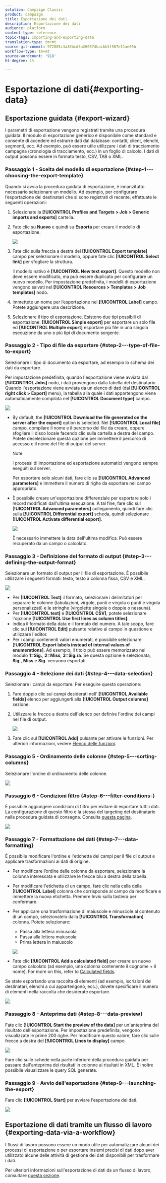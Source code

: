 ```yaml
---
solution: Campaign Classic
product: campaign
title: Esportazione dei dati
description: Esportazione dei dati
audience: platform
content-type: reference
topic-tags: importing-and-exporting-data
translation-type: tm+mt
source-git-commit: 972885c3a38bcd3a260574bacbb3f507e11ae05b
workflow-type: tm+mt
source-wordcount: '918'
ht-degree: 1%

---
```



# Esportazione di dati{#exporting-data}

## Esportazione guidata {#export-wizard}

I parametri di esportazione vengono registrati tramite una procedura guidata. Il modulo di esportazione generico è disponibile come standard e consente di accedere ed estrarre dati dal database: contatti, client, elenchi, segmenti, ecc. Ad esempio, può essere utile utilizzare i dati di tracciamento campagna (cronologia di tracciamento, ecc.) in un foglio di calcolo. I dati di output possono essere in formato testo, CSV, TAB o XML.

### Passaggio 1 - Scelta del modello di esportazione {#step-1---choosing-the-export-template}

Quando si avvia la procedura guidata di esportazione, è innanzitutto necessario selezionare un modello. Ad esempio, per configurare l’esportazione dei destinatari che si sono registrati di recente, effettuate le seguenti operazioni:

1. Selezionate la **[!UICONTROL Profiles and Targets > Job > Generic imports and exports]** cartella.
1. Fate clic su **Nuovo** e quindi su **Esporta** per creare il modello di esportazione.

   ![](assets/s_ncs_user_export_wizard01.png)

1. Fate clic sulla freccia a destra del **[!UICONTROL Export template]** campo per selezionare il modello, oppure fate clic **[!UICONTROL Select link]** per sfogliare la struttura.

   Il modello nativo è **[!UICONTROL New text export]**. Questo modello non deve essere modificato, ma può essere duplicato per configurare un nuovo modello. Per impostazione predefinita, i modelli di esportazione vengono salvati nel **[!UICONTROL Resources > Templates > Job templates]** nodo.

1. Immettete un nome per l’esportazione nel **[!UICONTROL Label]** campo. Potete aggiungere una descrizione.
1. Selezionare il tipo di esportazione. Esistono due tipi possibili di esportazione: **[!UICONTROL Simple export]** per esportare un solo file ed **[!UICONTROL Multiple export]** esportare più file in una singola esecuzione da uno o più tipi di documento sorgente.

### Passaggio 2 - Tipo di file da esportare {#step-2---type-of-file-to-export}

Selezionare il tipo di documento da esportare, ad esempio lo schema dei dati da esportare.

Per impostazione predefinita, quando l&#39;esportazione viene avviata dal **[!UICONTROL Jobs]** nodo, i dati provengono dalla tabella del destinatario. Quando l&#39;esportazione viene avviata da un elenco di dati (dal **[!UICONTROL right click > Export]** menu), la tabella alla quale i dati appartengono viene automaticamente compilata nel **[!UICONTROL Document type]** campo.

![](assets/s_ncs_user_export_wizard02.png)

* By default, the **[!UICONTROL Download the file generated on the server after the export]** option is selected. Nel **[!UICONTROL Local file]** campo, compilare il nome e il percorso del file da creare, oppure sfogliare il disco locale facendo clic sulla cartella a destra del campo. Potete deselezionare questa opzione per immettere il percorso di accesso e il nome del file di output del server.

   >[!NOTE]
   >
   >I processi di importazione ed esportazione automatici vengono sempre eseguiti sul server.
   >
   >Per esportare solo alcuni dati, fare clic su **[!UICONTROL Advanced parameters]** e immettere il numero di righe da esportare nel campo appropriato.

* È possibile creare un&#39;esportazione differenziale per esportare solo i record modificati dall&#39;ultima esecuzione. A tal fine, fare clic sul **[!UICONTROL Advanced parameters]** collegamento, quindi fare clic sulla **[!UICONTROL Differential export]** scheda, quindi selezionare **[!UICONTROL Activate differential export]**.

   ![](assets/s_ncs_user_export_wizard02_b.png)

   È necessario immettere la data dell&#39;ultima modifica. Può essere recuperato da un campo o calcolato.

### Passaggio 3 - Definizione del formato di output {#step-3---defining-the-output-format}

Selezionare un formato di output per il file di esportazione. È possibile utilizzare i seguenti formati: testo, testo a colonna fissa, CSV e XML.

![](assets/s_ncs_user_export_wizard03.png)

* Per **[!UICONTROL Text]** il formato, selezionare i delimitatori per separare le colonne (tabulazioni, virgole, punti e virgola o punti e virgola personalizzati) e le stringhe (virgolette singole o doppie o nessuna).
* Per **[!UICONTROL text]** e **[!UICONTROL CSV]**, potete selezionare l&#39;opzione **[!UICONTROL Use first lines as column titles]**.
* Indica il formato della data e il formato del numero. A tale scopo, fare clic sul **[!UICONTROL Edit]** pulsante relativo al campo in questione e utilizzare l&#39;editor.
* Per i campi contenenti valori enumerati, è possibile selezionare **[!UICONTROL Export labels instead of internal values of enumerations]**. Ad esempio, il titolo può essere memorizzato nel modulo **1=Sig.**, **2=Miss**, **3=Sig.ra**. Se questa opzione è selezionata, **Sig.**, **Miss** e **Sig.** verranno esportati.

### Passaggio 4 - Selezione dei dati {#step-4---data-selection}

Selezionare i campi da esportare. Per eseguire questa operazione:

1. Fare doppio clic sui campi desiderati nell&#39; **[!UICONTROL Available fields]** elenco per aggiungerli alla **[!UICONTROL Output columns]** sezione.
1. Utilizzare le frecce a destra dell&#39;elenco per definire l&#39;ordine dei campi nel file di output.

   ![](assets/s_ncs_user_export_wizard04.png)

1. Fare clic sul **[!UICONTROL Add]** pulsante per attivare le funzioni. Per ulteriori informazioni, vedere [Elenco delle funzioni](../../platform/using/defining-filter-conditions.md#list-of-functions).

### Passaggio 5 - Ordinamento delle colonne {#step-5---sorting-columns}

Selezionare l&#39;ordine di ordinamento delle colonne.

![](assets/s_ncs_user_export_wizard05.png)

### Passaggio 6 - Condizioni filtro {#step-6---filter-conditions-}

È possibile aggiungere condizioni di filtro per evitare di esportare tutti i dati. La configurazione di questo filtro è la stessa del targeting del destinatario nella procedura guidata di consegna. Consulta [questa pagina](../../delivery/using/steps-defining-the-target-population.md).

![](assets/s_ncs_user_export_wizard05_b.png)

### Passaggio 7 - Formattazione dei dati {#step-7---data-formatting}

È possibile modificare l&#39;ordine e l&#39;etichetta dei campi per il file di output e applicare trasformazioni ai dati di origine.

* Per modificare l’ordine delle colonne da esportare, selezionare la colonna interessata e utilizzare le frecce blu a destra della tabella.
* Per modificare l&#39;etichetta di un campo, fare clic nella cella della **[!UICONTROL Label]** colonna che corrisponde al campo da modificare e immettere la nuova etichetta. Premere Invio sulla tastiera per confermare.
* Per applicare una trasformazione di maiuscole e minuscole al contenuto di un campo, selezionatelo dalla **[!UICONTROL Transformation]** colonna. Potete selezionare:

   * Passa alla lettera minuscola
   * Passa alla lettera maiuscola
   * Prima lettera in maiuscolo

   ![](assets/s_ncs_user_export_wizard06.png)

* Fate clic **[!UICONTROL Add a calculated field]** per creare un nuovo campo calcolato (ad esempio, una colonna contenente il cognome + il nome). For more on this, refer to [Calculated fields](../../platform/using/importing-data.md#calculated-fields).

Se state esportando una raccolta di elementi (ad esempio, iscrizioni dei destinatari, elenchi a cui appartengono, ecc.), dovete specificare il numero di elementi nella raccolta che desiderate esportare.

![](assets/s_ncs_user_export_wizard06_c.png)

### Passaggio 8 - Anteprima dati {#step-8---data-preview}

Fate clic **[!UICONTROL Start the preview of the data]** per un&#39;anteprima del risultato dell&#39;esportazione. Per impostazione predefinita, vengono visualizzate le prime 200 righe. Per modificare questo valore, fare clic sulle frecce a destra del **[!UICONTROL Lines to display]** campo.

![](assets/s_ncs_user_export_wizard07.png)

Fare clic sulle schede nella parte inferiore della procedura guidata per passare dall&#39;anteprima dei risultati in colonne ai risultati in XML. È inoltre possibile visualizzare le query SQL generate.

### Passaggio 9 - Avvio dell&#39;esportazione {#step-9---launching-the-export}

Fare clic **[!UICONTROL Start]** per avviare l&#39;esportazione dei dati.

![](assets/s_ncs_user_export_wizard08.png)

## Esportazione di dati tramite un flusso di lavoro {#exporting-data-via-a-workflow}

I flussi di lavoro possono essere un modo utile per automatizzare alcuni dei processi di esportazione o per esportare insiemi precisi di dati dopo aver utilizzato alcune delle attività di gestione dei dati disponibili per trasformare i dati.

Per ulteriori informazioni sull&#39;esportazione di dati da un flusso di lavoro, consultare [questa sezione](../../workflow/using/how-to-use-workflow-data.md).
